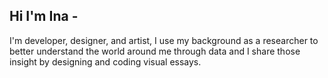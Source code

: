 ## Hi I'm Ina -
I'm developer, designer, and artist, I use my background as a researcher to better understand the world around me through data and I share those insight by designing and coding visual essays.
